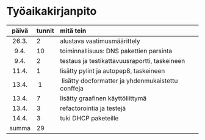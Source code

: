 # Työaikakirjanpito

| päivä | tunnit | mitä tein  |
| :----:|:-----| :-----|
| 26.3. | 2    | alustava vaatimusmäärittely |
| 9.4.  | 10   | toiminnallisuus: DNS pakettien parsinta |
| 9.4.  | 2    | testaus ja testikattavuusraportti, taskeineen |
| 11.4. | 1    | lisätty pylint ja autopep8, taskeineen |
| 13.4. | 1    | lisätty docformatter ja yhdenmukaistettu conffeja |
| 13.4. | 7    | lisätty graafinen käyttöliittymä |
| 13.4. | 3    | refactorointia ja testejä |
| 14.4. | 3    | tuki DHCP paketeille |
| summa | 29   | |